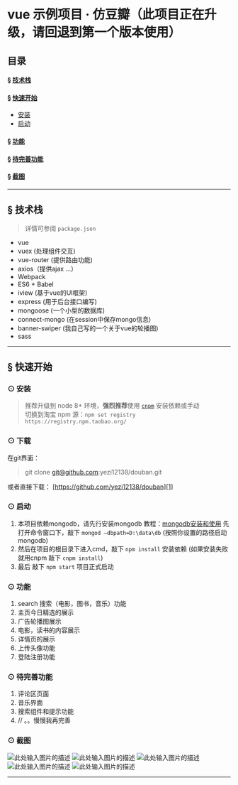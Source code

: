 
# vue 示例项目 · 仿豆瓣（此项目正在升级，请回退到第一个版本使用）


## 目录
#### &sect; [技术栈](#features)
#### &sect; [快速开始](#getting-started)
  * [安装](#installation)
  * [启动](#start)

#### &sect; [功能](#feature)
#### &sect; [待完善功能](#waitComeTrue)
#### &sect; [截图](#pic)

****

## <a name="features">&sect; 技术栈</a>
> 详情可参阅 `package.json`

* vue
* vuex (处理组件交互)
* vue-router (提供路由功能)
* axios（提供ajax ...）
* Webpack
* ES6 + Babel
* iview (基于vue的UI框架)
* express (用于后台接口编写)
* mongoose (一个小型的数据库)
* connect-mongo (在session中保存mongo信息)
* banner-swiper (我自己写的一个关于vue的轮播图)
* sass

***

## <a name="getting-started">&sect; 快速开始</a>


### <a name="installation">⊙ 安装</a>
> 推荐升级到 node 8+ 环境，**强烈推荐**使用 [`cnpm`](https://github.com/cnpm/cnpm) 安装依赖或手动   
> 切换到淘宝 npm 源：`npm set registry https://registry.npm.taobao.org/`  

### ⊙ 下载
在git界面：
> git clone git@github.com:yezi12138/douban.git

或者直接下载： [https://github.com/yezi12138/douban][1]

### <a name="start">⊙ 启动</a>
1. 本项目依赖mongodb，请先行安装mongodb 教程：[mongodb安装和使用][2]
先打开命令窗口下，敲下 `mongod –dbpath=D:\data\db`  (按照你设置的路径启动mongodb)
2. 然后在项目的根目录下进入cmd，敲下 `npm install` 安装依赖 (如果安装失败就用cnpm 敲下 `cnpm install`)
3. 最后 敲下 `npm start` 项目正式启动

### <a name="feature">⊙ 功能</a>
1. search 搜索（电影，图书，音乐）功能
2. 主页今日精选的展示
3. 广告轮播图展示
4. 电影，读书的内容展示
5. 详情页的展示
6. 上传头像功能
7. 登陆注册功能

### <a name="waitComeTrue">⊙ 待完善功能</a>
1. 评论区页面
2. 音乐界面
3. 搜索组件和提示功能
4.  // 。。慢慢我再完善

### <a name="pic">⊙ 截图</a>
![此处输入图片的描述][3]
![此处输入图片的描述][4] 
![此处输入图片的描述][5]
![此处输入图片的描述][6]
![此处输入图片的描述][7] 

***


  [1]: http://wx1.sinaimg.cn/mw690/a359ab18gy1fidmedz5ryj20890eodhz.jpg
  [2]: http://wx1.sinaimg.cn/mw690/a359ab18gy1fidmedz5ryj20890eodhz.jpg
  [3]: http://wx1.sinaimg.cn/mw690/a359ab18gy1fidmedz5ryj20890eodhz.jpg
  [4]: http://wx1.sinaimg.cn/mw690/a359ab18gy1fidmee3fosj208a0eodjy.jpg
  [5]: http://wx4.sinaimg.cn/mw690/a359ab18gy1fidmee92v0j20880eoq5v.jpg
  [6]: http://wx3.sinaimg.cn/mw690/a359ab18gy1fidmee3vmqj20870eogm6.jpg
  [7]: http://wx1.sinaimg.cn/mw690/a359ab18gy1fidmee56v8j208b0em3z4.jpg
